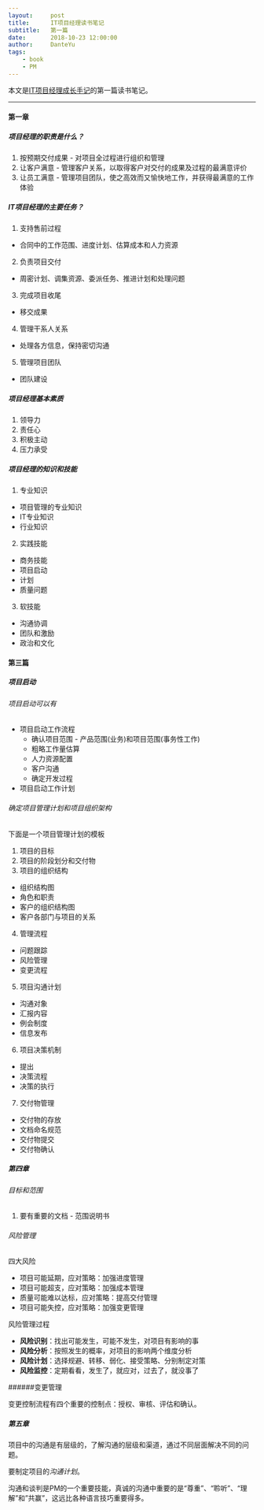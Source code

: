 ```yaml
---
layout:     post
title:      IT项目经理读书笔记
subtitle:   第一篇
date:       2018-10-23 12:00:00
author:     DanteYu
tags:
    - book
    - PM
---
```


本文是[IT项目经理成长手记](https://item.jd.com/12198156.html)的第一篇读书笔记。

---

#### 第一章

##### 项目经理的职责是什么？
1. 按预期交付成果 - 对项目全过程进行组织和管理
2. 让客户满意 - 管理客户关系，以取得客户对交付的成果及过程的最满意评价
3. 让员工满意 - 管理项目团队，使之高效而又愉快地工作，并获得最满意的工作体验

##### IT项目经理的主要任务？
1. 支持售前过程
* 合同中的工作范围、进度计划、估算成本和人力资源
2. 负责项目交付
* 周密计划、调集资源、委派任务、推进计划和处理问题
3. 完成项目收尾
* 移交成果
4. 管理干系人关系
* 处理各方信息，保持密切沟通
5. 管理项目团队
* 团队建设

##### 项目经理基本素质
1. 领导力
2. 责任心
3. 积极主动
4. 压力承受

##### 项目经理的知识和技能
1. 专业知识
* 项目管理的专业知识
* IT专业知识
* 行业知识
2. 实践技能
* 商务技能
* 项目启动
* 计划
* 质量问题
3. 软技能
* 沟通协调
* 团队和激励
* 政治和文化

#### 第三篇

##### 项目启动

###### 项目启动可以有
* 项目启动工作流程
  * 确认项目范围 - 产品范围(业务)和项目范围(事务性工作)
  * 粗略工作量估算
  * 人力资源配置
  * 客户沟通
  * 确定开发过程
* 项目启动工作计划

###### 确定项目管理计划和项目组织架构
下面是一个项目管理计划的模板
1. 项目的目标
2. 项目的阶段划分和交付物
3. 项目的组织结构
* 组织结构图
* 角色和职责
* 客户的组织结构图
* 客户各部门与项目的关系
4. 管理流程
* 问题跟踪
* 风险管理
* 变更流程
5. 项目沟通计划
* 沟通对象
* 汇报内容
* 例会制度
* 信息发布
6. 项目决策机制
* 提出
* 决策流程
* 决策的执行
7. 交付物管理
* 交付物的存放
* 文档命名规范
* 交付物提交
* 交付物确认

##### 第四章

###### 目标和范围
1. 要有重要的文档 - 范围说明书

###### 风险管理

四大风险
* 项目可能延期，应对策略：加强进度管理
* 项目可能超支，应对策略：加强成本管理
* 质量可能难以达标，应对策略：提高交付管理
* 项目可能失控，应对策略：加强变更管理

风险管理过程
* __风险识别__：找出可能发生，可能不发生，对项目有影响的事
* __风险分析__：按照发生的概率，对项目的影响两个维度分析
* __风险计划__：选择规避、转移、弱化、接受策略、分别制定对策
* __风险监控__：定期看看，发生了，就应对，过去了，就没事了

######变更管理

变更控制流程有四个重要的控制点：授权、审核、评估和确认。

##### 第五章

项目中的沟通是有层级的，了解沟通的层级和渠道，通过不同层面解决不同的问题。

要制定项目的*沟通计划*。

沟通和谈判是PM的一个重要技能，真诚的沟通中重要的是“尊重”、“聆听”、“理解”和”共赢”，这远比各种语言技巧重要得多。
